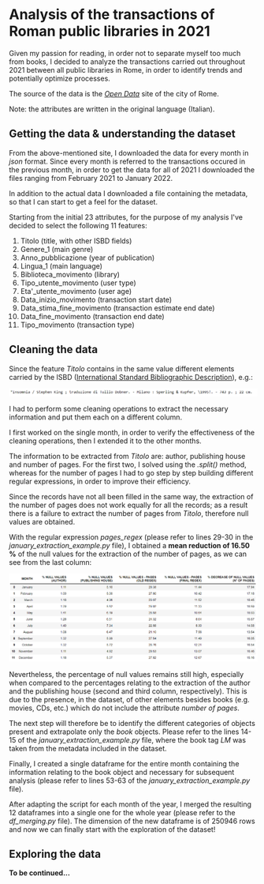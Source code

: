 # Analysis of the transactions of Roman public libraries in 2021
Given my passion for reading, in order not to separate myself too much from books, I decided to analyze the transactions carried out
throughout 2021 between all public libraries in Rome, in order to identify trends and potentially optimize processes.

The source of the data is the [_Open Data_](https://dati.comune.roma.it/catalog/dataset/d146) site of the city of Rome.

Note: the attributes are written in the original language (Italian).

## Getting the data & understanding the dataset
From the above-mentioned site, I downloaded the data for every month in _json_ format. Since every month is referred to the transactions occured in the previous month, in order to get the data for all of 2021 I downloaded the files ranging from February 2021 to January 2022.

In addition to the actual data I downloaded a file containing the metadata, so that I can start to get a feel for the dataset.

Starting from the initial 23 attributes, for the purpose of my analysis I've decided to select the following 11 features:
1) Titolo (title, with other ISBD fields)
2) Genere_1 (main genre)
3) Anno_pubblicazione (year of publication)
4) Lingua_1 (main language)
5) Biblioteca_movimento (library)
6) Tipo_utente_movimento (user type)
7) Eta'_utente_movimento (user age)
8) Data_inizio_movimento (transaction start date)
9) Data_stima_fine_movimento (transaction estimate end date)
10) Data_fine_movimento (transaction end date)
11) Tipo_movimento (transaction type)

## Cleaning the data
Since the feature _Titolo_ contains in the same value different elements carried by the ISBD ([International Standard Bibliographic Description](https://en.wikipedia.org/wiki/International_Standard_Bibliographic_Description)), e.g.: 

![](/images/ISBD.png)

I had to perform some cleaning operations to extract the necessary information and put them each on a different column. 

I first worked on the single month, in order to verify the effectiveness of the cleaning operations, then I extended it to the other months.

The information to be extracted from _Titolo_ are: author, publishing house and number of pages. For the first two, I solved using the _.split()_ method,
whereas for the number of pages I had to go step by step building different regular expressions, in order to improve their efficiency.

Since the records have not all been filled in the same way, the extraction of the number of pages does not work equally for all the records; 
as a result there is a failure to extract the number of pages from _Titolo_, therefore null values are obtained.

With the regular expression _pages_regex_ (please refer to lines 29-30 in the _january_extraction_example.py_ file), I obtained a __mean reduction of 16.50 %__ of the null values for the extraction of the number of pages, as we can see from the last column:

![](/images/decrease_percentage.png)

Nevertheless, the percentage of null values remains still high, especially when compared to the percentages relating to the extraction of the author and the publishing house (second and third column, respectively). This is due to the presence, in the dataset, of other elements besides books (e.g. movies, CDs, etc.) which do not include the attribute _number of pages_.

The next step will therefore be to identify the different categories of objects present and extrapolate only the _book_ objects. 
Please refer to the lines 14-15 of the _january_extraction_example.py_ file, where the book tag _LM_ was taken from the metadata included in the dataset.

Finally, I created a single dataframe for the entire month containing the information relating to the book object and necessary for subsequent analysis 
(please refer to lines 53-63 of the _january_extraction_example.py_ file).

After adapting the script for each month of the year, I merged the resulting 12 dataframes into a single one for the whole year (please refer to the
_df_merging.py_ file). The dimension of the new dataframe is of 250946 rows and now we can finally start with the exploration of the dataset!

## Exploring the data



__To be continued...__
